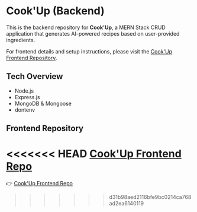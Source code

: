 # Cook'Up (Backend)

This is the backend repository for **Cook'Up**, a MERN Stack CRUD application that generates AI-powered recipes based on user-provided ingredients.  

For frontend details and setup instructions, please visit the [Cook'Up Frontend Repository](https://github.com/Mkac0/cook-up-front-end).

## Tech Overview  

+ Node.js
+ Express.js
+ MongoDB & Mongoose
+ dontenv

## Frontend Repository  

<<<<<<< HEAD
[Cook'Up Frontend Repo](https://github.com/Mkac0/cook-up-front-end)
=======
👉 [Cook'Up Frontend Repo](https://github.com/Mkac0/cook-up-front-end)
>>>>>>> d31b98aed2116bfe9bc0214ca768ad2ea6140119
